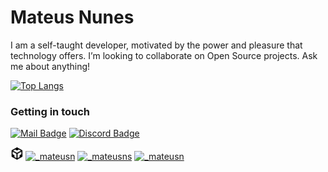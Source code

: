 # Mateus Nunes

<p>I am a self-taught developer, motivated by the power and pleasure that technology offers. I’m looking to collaborate on Open Source projects. Ask me about anything!</p> 

[![Top Langs](https://github-readme-stats.vercel.app/api/top-langs/?username=mateusnssp&layout=compact&langs_count=9&hide=html,css,jupyter+notebook&hide_border=true&theme=radical&bg_color=30,0d0d0d,191919&title_color=fff&text_color=fff&icon_color=79ff97)](https://github.com/anuraghazra/github-readme-stats)

<!--
![Mateus's GitHub stats](https://github-readme-stats.vercel.app/api?username=mateusnssp&show_icons=true&theme=radical&hide_border=true&bg_color=30,0d0d0d,191919)
-->


<!--
### Skills

<code><img src="./icons/html5.svg" width="30px"></code>
<code><img src="./icons/css3.svg" width="30px"></code>
<code><img src="./icons/javascript.svg" width="30px"></code>
<code><img src="./icons/python.svg" width="30px"></code>
<code><img src="./icons/electron.svg" width="30px"></code>
<code><img src="./icons/node.svg" width="30px"></code>
<code><img src="./icons/c-sharp.svg" width="30px"></code>
<code><img src="./icons/c.svg" width="30px"></code>
<code><img src="./icons/git.svg" width="30px"></code>

-->

### Getting in touch

<!--
[![Instagram Badge](https://img.shields.io/badge/-Instagram-6633cc?style=flat-square&labelColor=6633cc&logo=instagram&logoColor=white&link=https://_mateusn)](https://instagram.com/_mateusn) 
[![Linkedin Badge](https://img.shields.io/badge/-Mateus%20Nunes-6633cc?style=flat-square&logo=Protonmail&logoColor=white&link=mailto:mateusnss@protonmail.ch)](mailto:mateusnss@protonmail.ch)
[![Discord Badge](https://img.shields.io/badge/-mateusnssp%234206-6633cc?style=flat-square&logo=discord&logoColor=white&link=)](mateusnssp#4206)
-->
[![Mail Badge](https://img.shields.io/badge/-Mateus%20Nunes-000?style=flat-square&logo=Protonmail&logoColor=white&link=mailto:mateusnss@protonmail.ch)](mailto:mateusnss@protonmail.ch)
[![Discord Badge](https://img.shields.io/badge/-mateusnssp%234206-000?style=flat-square&logo=discord&logoColor=white&link=)](mateusnssp#4206) 

<a href="https://codesandbox.io/u/mateusnssp"><img alt="Mateus Nunes - CodeSandbox" width="20px" src="./icons/codesandbox.svg" /></a>
<a href="https://www.instagram.com/_mateusn/" target="blank"><img src="https://cdn.jsdelivr.net/npm/simple-icons@3.0.1/icons/instagram.svg" alt="_mateusn" height="20" width="20"></a>
<a href="https://twitter.com/_mateusns" target="blank"><img src="https://cdn.jsdelivr.net/npm/simple-icons@3.0.1/icons/twitter.svg" alt="_mateusns" height="20" width="20"></a>
<a href="" target="blank"><img src="https://cdn.jsdelivr.net/npm/simple-icons@3.0.1/icons/linkedin.svg" alt="_mateusn" height="20" width="20"></a>


<!--
**mateusnssp/mateusnssp** is a ✨ _special_ ✨ repository because its `README.md` (this file) appears on your GitHub profile.

Here are some ideas to get you started:

- 🔭 I’m currently working on ...
- 🌱 I’m currently learning C #, 2D games and web development
- 👯 I’m looking to collaborate on Open Source projects
- 🤔 I’m looking for help with ...
- 💬 Ask me about ...
- 📫 How to reach me: ...
- 😄 Pronouns: ...
- ⚡ Fun fact: ...

html, css, js
c#/dotnet, python, 
git,

-->
